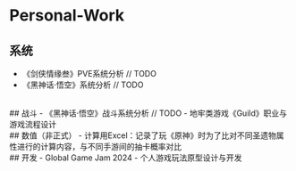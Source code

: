 # Personal-Work
## 系统
- 《剑侠情缘叁》PVE系统分析 // TODO
- 《黑神话·悟空》系统分析 // TODO
<br>
## 战斗
- 《黑神话·悟空》战斗系统分析 // TODO
- 地牢类游戏《Guild》职业与游戏流程设计
<br>
## 数值（非正式）
- 计算用Excel：记录了玩《原神》时为了比对不同圣遗物属性进行的计算内容，与不同手游间的抽卡概率对比
<br>
## 开发
- Global Game Jam 2024
- 个人游戏玩法原型设计与开发
